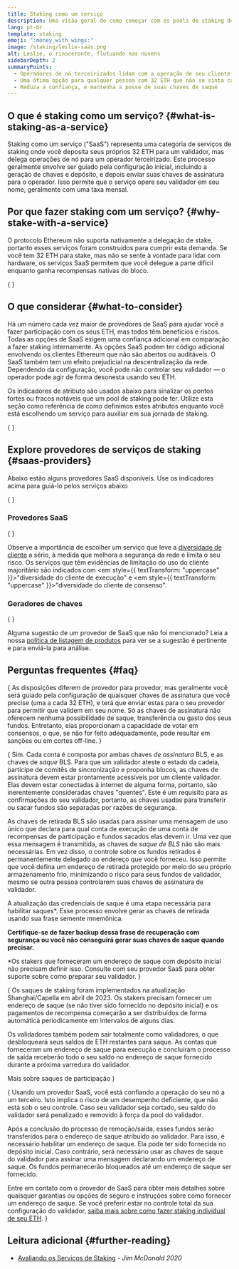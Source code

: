```yaml
---
title: Staking como um serviço
description: Uma visão geral de como começar com os pools de staking de ETH
lang: pt-br
template: staking
emoji: ":money_with_wings:"
image: /staking/leslie-saas.png
alt: Leslie, o rinoceronte, flutuando nas nuvens
sidebarDepth: 2
summaryPoints:
  - Operadores de nó terceirizados lidam com a operação de seu cliente validador
  - Uma ótima opção para qualquer pessoa com 32 ETH que não se sinta confortável em lidar com a complexidade técnica da execução de um nó
  - Reduza a confiança, e mantenha a posse de suas chaves de saque
---
```


## O que é staking como um serviço? {#what-is-staking-as-a-service}

Staking como um serviço ("SaaS") representa uma categoria de serviços de staking onde você deposita seus próprios 32 ETH para um validador, mas delega operações de nó para um operador terceirizado. Este processo geralmente envolve ser guiado pela configuração inicial, incluindo a geração de chaves e depósito, e depois enviar suas chaves de assinatura para o operador. Isso permite que o serviço opere seu validador em seu nome, geralmente com uma taxa mensal.

## Por que fazer staking com um serviço? {#why-stake-with-a-service}

O protocolo Ethereum não suporta nativamente a delegação de stake, portanto esses serviços foram construídos para cumprir esta demanda. Se você tem 32 ETH para stake, mas não se sente à vontade para lidar com hardware, os serviços SaaS permitem que você delegue a parte difícil enquanto ganha recompensas nativas do bloco.

<CardGrid>
  <Card title="Seu próprio validador" emoji=":desktop_computer:" description="Deposit your own 32 ETH to activate your own set of signing keys that will participate in Ethereum consensus. Monitor your progress with dashboards to watch those ETH rewards accumulate." />    
  <Card title="Fácil de iniciar" emoji="🏁" description="Forget about hardware specs, setup, node maintenance and upgrades. SaaS providers let you outsource the hard part by uploading your own signing credentials, allowing them to run a validator on your behalf, for a small cost." />
  <Card title="Limite seu risco" emoji=":shield:" description="In many cases users do not have to give up access to the keys that enable withdrawing or transferring staked funds. These are different from the signing keys, and can be stored separately to limit (but not eliminate) your risk as a staker." />
</CardGrid>

{
<StakingComparison page="saas" />
}

## O que considerar {#what-to-consider}

Há um número cada vez maior de provedores de SaaS para ajudar você a fazer participação com os seus ETH, mas todos têm benefícios e riscos. Todas as opções de SaaS exigem uma confiança adicional em comparação a fazer staking internamente. As opções SaaS podem ter código adicional envolvendo os clientes Ethereum que não são abertos ou auditáveis. O SaaS também tem um efeito prejudicial na descentralização da rede. Dependendo da configuração, você pode não controlar seu validador — o operador pode agir de forma desonesta usando seu ETH.

Os indicadores de atributo são usados abaixo para sinalizar os pontos fortes ou fracos notáveis que um pool de staking pode ter. Utilize esta seção como referência de como definimos estes atributos enquanto você está escolhendo um serviço para auxiliar em sua jornada de staking.

{
<StakingConsiderations page="saas" />
}

## Explore provedores de serviços de staking {#saas-providers}

Abaixo estão alguns provedores SaaS disponíveis. Use os indicadores acima para guiá-lo pelos serviços abaixo

{
<ProductDisclaimer />
}

### Provedores SaaS

{
<StakingProductsCardGrid category="saas" />
}

Observe a importância de escolher um serviço que leve a [diversidade de cliente](/developers/docs/nodes-and-clients/client-diversity/) a sério, à medida que melhora a segurança da rede e limita o seu risco. Os serviços que têm evidências de limitação do uso do cliente majoritário são indicados com <em style={{ textTransform: "uppercase" }}>"diversidade do cliente de execução"</em> e <em style={{ textTransform: "uppercase" }}>"diversidade do cliente de consenso".</em>

### Geradores de chaves

{
<StakingProductsCardGrid category="keyGen" />
}

Alguma sugestão de um provedor de SaaS que não foi mencionado? Leia a nossa [política de listagem de produtos](/contributing/adding-staking-products/) para ver se a sugestão é pertinente e para enviá-la para análise.

## Perguntas frequentes {#faq}

{
<ExpandableCard title="Quem guarda as minhas chaves?" eventCategory="SaasStaking" eventName="clicked who holds my keys">
As disposições diferem de provedor para provedor, mas geralmente você será guiado pela configuração de quaisquer chaves de assinatura que você precise (uma a cada 32 ETH), e terá que enviar estas para o seu provedor para permitir que validem em seu nome. Só as chaves de assinatura não oferecem nenhuma possibilidade de saque, transferência ou gasto dos seus fundos. Entretanto, elas proporcionam a capacidade de votar em consensos, o que, se não for feito adequadamente, pode resultar em sanções ou em cortes off-line.
</ExpandableCard>
}

{
<ExpandableCard title="Então, há dois conjuntos de chaves?" eventCategory="SaasStaking" eventName="clicked so there are two sets of keys">
Sim. Cada conta é composta por ambas chaves <em>de assinatura</em> BLS, e as chaves de <em>saque</em> BLS. Para que um validador ateste o estado da cadeia, participe de comitês de sincronização e proponha blocos, as chaves de assinatura devem estar prontamente acessíveis por um cliente validador. Elas devem estar conectadas à internet de alguma forma, portanto, são inerentemente consideradas chaves "quentes". Este é um requisito para as confirmações do seu validador, portanto, as chaves usadas para transferir ou sacar fundos são separadas por razões de segurança.

As chaves de retirada BLS são usadas para assinar uma mensagem de uso único que declara para qual conta de execução de uma conta de recompensas de participação e fundos sacados elas devem ir. Uma vez que essa mensagem é transmitida, as chaves de <em>saque de BLS</em> não são mais necessárias. Em vez disso, o controle sobre os fundos retirados é permanentemente delegado ao endereço que você forneceu. Isso permite que você defina um endereço de retirada protegido por meio do seu próprio armazenamento frio, minimizando o risco para seus fundos de validador, mesmo se outra pessoa controlarem suas chaves de assinatura de validador.

A atualização das credenciais de saque é uma etapa necessária para habilitar saques\*. Esse processo envolve gerar as chaves de retirada usando sua frase semente mnemônica.

<strong>Certifique-se de fazer backup dessa frase de recuperação com segurança ou você não conseguirá gerar suas chaves de saque quando precisar.</strong>

\*Os stakers que forneceram um endereço de saque com depósito inicial não precisam definir isso. Consulte com seu provedor SaaS para obter suporte sobre como preparar seu validador.
</ExpandableCard>
}

{
<ExpandableCard title="Quando posso sacar?" eventCategory="SaasStaking" eventName="clicked when can I withdraw">
Os saques de staking foram implementados na atualização Shanghai/Capella em abril de 2023. Os stakers precisam fornecer um endereço de saque (se não tiver sido fornecido no depósito inicial) e os pagamentos de recompensa começarão a ser distribuídos de forma automática periodicamente em intervalos de alguns dias.

Os validadores também podem sair totalmente como validadores, o que desbloqueará seus saldos de ETH restantes para saque. As contas que forneceram um endereço de saque para execução e concluíram o processo de saída receberão todo o seu saldo no endereço de saque fornecido durante a próxima varredura do validador.

<ButtonLink to="/staking/withdrawals/">Mais sobre saques de participação</ButtonLink>
</ExpandableCard>
}

{
<ExpandableCard title="O que acontece se eu for cortado?" eventCategory="SaasStaking" eventName="clicked what happens if I get slashed">
Usando um provedor SaaS, você está confiando a operação do seu nó a um terceiro. Isto implica o risco de um desempenho deficiente, que não está sob o seu controle. Caso seu validador seja cortado, seu saldo do validador será penalizado e removido à força da pool do validador.

Após a conclusão do processo de remoção/saída, esses fundos serão transferidos para o endereço de saque atribuído ao validador. Para isso, é necessário habilitar um endereço de saque. Ela pode ter sido fornecida no depósito inicial. Caso contrário, será necessário usar as chaves de saque do validador para assinar uma mensagem declarando um endereço de saque. Os fundos permanecerão bloqueados até um endereço de saque ser fornecido.

Entre em contato com o provedor de SaaS para obter mais detalhes sobre quaisquer garantias ou opções de seguro e instruções sobre como fornecer um endereço de saque. Se você preferir estar no controle total da sua configuração do validador, <a href="/staking/solo/">saiba mais sobre como fazer staking individual de seu ETH</a>.
</ExpandableCard>
}

## Leitura adicional {#further-reading}

- [Avaliando os Serviços de Staking](https://www.attestant.io/posts/evaluating-staking-services/) - _Jim McDonald 2020_
